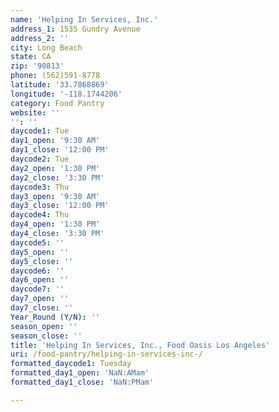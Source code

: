 ```yaml
---
name: 'Helping In Services, Inc.'
address_1: 1535 Gundry Avenue
address_2: ''
city: Long Beach
state: CA
zip: '90813'
phone: (562)591-8778
latitude: '33.7868869'
longitude: '-118.1744206'
category: Food Pantry
website: ''
'': ''
daycode1: Tue
day1_open: '9:30 AM'
day1_close: '12:00 PM'
daycode2: Tue
day2_open: '1:30 PM'
day2_close: '3:30 PM'
daycode3: Thu
day3_open: '9:30 AM'
day3_close: '12:00 PM'
daycode4: Thu
day4_open: '1:30 PM'
day4_close: '3:30 PM'
daycode5: ''
day5_open: ''
day5_close: ''
daycode6: ''
day6_open: ''
daycode7: ''
day7_open: ''
day7_close: ''
Year_Round (Y/N): ''
season_open: ''
season_close: ''
title: 'Helping In Services, Inc., Food Oasis Los Angeles'
uri: /food-pantry/helping-in-services-inc-/
formatted_daycode1: Tuesday
formatted_day1_open: 'NaN:AMam'
formatted_day1_close: 'NaN:PMam'

---
```


